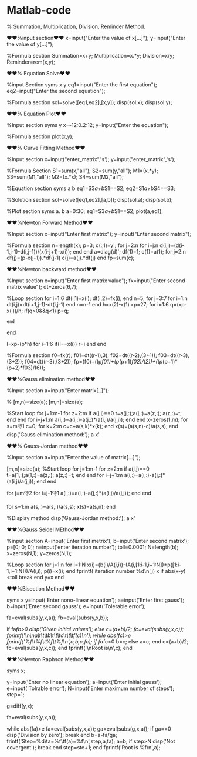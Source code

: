 # Matlab-code
% Summation, Multiplication, Division, Reminder Method.

❤❤%input section❤❤
x=input("Enter the value of x[...]");
y=input("Enter the value of y[...]");

%Formula section
Summation=x+y;
Multiplication=x.*y;
Division=x/y;
Reminder=rem(x,y);






❤❤% Equation Solve❤❤

%input Section
syms x y
eq1=input("Enter the first equation");
eq2=input("Enter the second equation");

%Formula section
sol=solve([eq1,eq2],[x,y]);
disp(sol.x);
disp(sol.y);





❤❤% Equation Plot❤❤

%Input section
syms y
x=-12:0.2:12;
y=input("Enter the equation");

%Formula section
plot(x,y);

❤❤% Curve Fitting Method❤❤

%Input section
x=input("enter_matrix",'s');
y=input("enter_matrix",'s');

%Formula Section
S1=sum(x,"all");
S2=sum(y,"all");
M1=(x.*y);
S3=sum(M1,"all");
M2=(x.*x);
S4=sum(M2,"all");

%Equation section
syms a b
eq1=S3*a+b*S1==S2;
eq2=S1*a+b*S4==S3;

%Solution section
sol=solve([eq1,eq2],[a,b]);
disp(sol.a);
disp(sol.b);

%Plot section
syms a. b
a=0:30;
eq1=S3*a+b*S1==S2;
plot(a,eq1);





❤❤%Newton Forward Method❤❤

%Input section
x=input("Enter first matrix");
y=input("Enter second matrix");

%Formula section
n=length(x);
p=3;
d(:,1)=y';
for j=2:n
    for i=j:n
        d(i,j)=(d(i-1,j-1)-d(i,j-1))/(x(i-j+1)-x(i));
    end
end
a=diag(d)';
df(1)=1;
c(1)=a(1);
for j=2:n
    df(j)=(p-x(j-1)).*df(j-1)
    c(j)=a(j).*df(j)
end
fp=sum(c);





❤❤%Newton backward method❤❤

%Input section
x=input("Enter first matrix value");
fx=input("Enter second matrix value");
dt=zeros(6,7);

%Loop section
for i=1:6
    dt(i,1)=x(i);
    dt(i,2)=fx(i);
end
n=5;
for j=3:7
    for i=1:n
        dt(i,j)=dt(i+1,j-1)-dt(i,j-1)
    end
    n=n-1
end
h=x(2)-x(1)
xp=27;
for i=1:6
    q=(xp-x(i))/h;
    if(q>0&&q<1)
        p=q;
    
    end
end

l=xp-(p*h)
for i=1:6
    if(l==x(i))
        r=i
    end
end

%Formula section
f0=fx(r);
f01=dt((r-1),3);
f02=dt((r-2),(3+1));
f03=dt((r-3),(3+2));
f04=dt((r-3),(3+2));
fp=(f0)+((p*f01)+(p*(p+1)*f02)/(2))+((p*(p+1)*(p+2)*f03)/(6));






❤❤%Gauss elimination method❤❤

%Input section
a=input("Enter matrix[..]");

% [m,n)=size(a);
[m,n]=size(a);

%Start loop
for j=1:m-1
    for z=2:m
    if a(j,j)==0
t=a(j,:);a(j,:)=a(z,:);
a(z,:)=t;
    end
end
    for i=j+1:m
a(i,:)=a(i,:)-a(j,:)*(a(i,j)/a(j,j));
    end
end
x=zeros(1,m);
for s=m:-1:1
c=0;
    for k=2:m
    c=c+a(s,k)*x(k);
    end
    x(s)=(a(s,n)-c)/a(s,s);
end
disp('Gauss elimination method:');
a
x'





❤❤% Gauss-Jordan method❤❤

%Input section
a=input("Enter the value of matrix[...]");

[m,n]=size(a);
%Start loop
for j=1:m-1
    for z=2:m
        if a(j,j)==0
            t=a(1,:);a(1,:)=a(z,:);
            a(z,:)=t;
        end
    end
    for i=j+1:m
        a(i,:)=a(i,:)-a(j,:)*(a(i,j)/a(j,j));
    end
end

for j=m:-1:2
    for i=j-1:-1:1
        a(i,:)=a(i,:)-a(j,:)*(a(i,j)/a(j,j));
    end
end

for s=1:m
    a(s,:)=a(s,:)/a(s,s);
    x(s)=a(s,n);
end

%Display method
disp('Gauss-Jordan method:');
a
x'





❤❤%Gauss Seidel MEthod❤❤

%input section
A=input('Enter first metrix');
b=input('Enter second matrix');
p=[0; 0; 0];
n=input('enter iteration number');
toll=0.0001;
N=length(b);
x=zeros(N,1);
y=zeros(N,1);

%Loop section
for j=1:n
    for i=1:N
        x(i)=(b(i)/A(i,i))-(A(i,[1:i-1,i+1:N])*p([1:i-1,i+1:N]))/A(i,i);
        p(i)=x(i);
    end
    fprintf('iteration number %d\n',j)
    x
    if abs(x-y)<toll
        break
    end
    y=x
end





❤❤%Bisection Method❤❤

syms x
y=input('Enter nono-linear equation');
a=input('Enter first gauss');
b=input('Enter second gauss');
e=input('Tolerable error');

fa=eval(subs(y,x,a));
fb=eval(subs(y,x,b));

if fa*fb>0
    disp('Given initial values');
else
    c=(a+b)/2;
    fc=eval(subs(y,x,c));
    fprintf('\n\na\t\t\tb\t\t\tc\t\t\tf(c)\n');
    while abs(fc)>e
        fprintf('%f\t%f\t%f\t%f\n',a,b,c,fc);
        if fa*fc<0
            b=c;
        else
            a=c;
        end
        c=(a+b)/2;
        fc=eval(subs(y,x,c));
    end
    fprintf('\nRoot is\n',c);
end



❤❤%Newton Raphson Method❤❤


syms x;

y=input('Enter no linear equation');
a=input('Enter initial gauss');
e=input('Tolrable error');
N=input('Enter maximum number of steps');
step=1;

g=diff(y,x);

fa=eval(subs(y,x,a));

while abs(fa)>e
    fa=eval(subs(y,x,a));
    ga=eval(subs(g,x,a));
    if ga==0
        disp('Division by zero');
        break
    end
    b=a-fa/ga;
    frintf('Step=%d\ta=%f\tf(a)=%f\n',step,a,fa);
    a=b;
    if step>N
        disp('Not covergent');
        break
    end
    step=ste+1;
end
fprintf('Root is %f\n',a);
